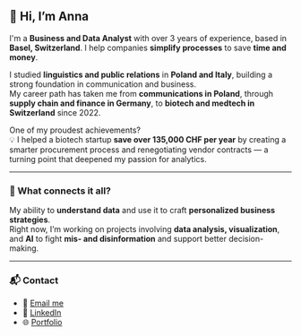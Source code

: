 ## 👋 Hi, I’m Anna

I'm a **Business and Data Analyst** with over 3 years of experience, based in **Basel, Switzerland**. I help companies **simplify processes** to save **time and money**.

I studied **linguistics and public relations** in **Poland and Italy**, building a strong foundation in communication and business.  
My career path has taken me from **communications in Poland**, through **supply chain and finance in Germany**, to **biotech and medtech in Switzerland** since 2022.

One of my proudest achievements?  
💡 I helped a biotech startup **save over 135,000 CHF per year** by creating a smarter procurement process and renegotiating vendor contracts — a turning point that deepened my passion for analytics.

---

### 🔗 What connects it all?

My ability to **understand data** and use it to craft **personalized business strategies**.  
Right now, I’m working on projects involving **data analysis, visualization**, and **AI** to fight **mis- and disinformation** and support better decision-making.

---

### 📬 Contact

- 📧 [Email me](mailto:info@annakudyba.com)  
- 💼 [LinkedIn](https://www.linkedin.com/in/anna-k-23a901111)  
- 🌐 [Portfolio](https://www.notion.so/My-portfolio-14684102756280f082c8e48b4cd505b7)
